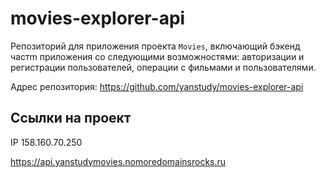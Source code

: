# movies-explorer-api
Репозиторий для приложения проекта `Movies`, включающий бэкенд частm приложения со следующими возможностями: авторизации и регистрации пользователей, операции с фильмами и пользователями.

Адрес репозитория: https://github.com/yanstudy/movies-explorer-api 

## Ссылки на проект

IP 158.160.70.250

https://api.yanstudymovies.nomoredomainsrocks.ru
